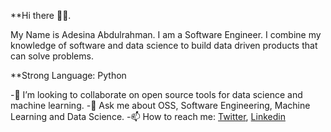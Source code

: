**Hi there 👋🏾. 

My Name is Adesina Abdulrahman. I am a Software Engineer. I combine my knowledge of software and data science to build data driven products that can solve problems.

**Strong Language: Python

-👯 I’m looking to collaborate on open source tools for data science and machine learning.
-💬 Ask me about OSS, Software Engineering, Machine Learning and Data Science.
-📫 How to reach me: [Twitter](https://www.twitter.com/AdesinaAbdulra9), [Linkedin](https://www.linkedin.com/in/adesinaabdulrahman)




